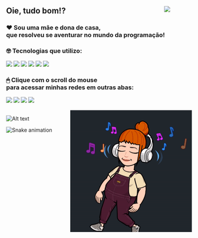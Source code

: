 
<h2>Oie, tudo bom!? <img align="right" width="75" src="https://media0.giphy.com/media/bx3Cvt88j7PtM4SOaS/giphy.gif?cid=ecf05e47bvtq43ubdc7bsff9jerhd9hm3jylycjovnb52esv&rid=giphy.gif&ct=s"/></h2>

### ❤ Sou uma mãe e dona de casa, <br> que resolveu se aventurar no mundo da programação!

### 🤓 Tecnologias que utilizo:
<div style="display: inline_block"> 
<!--   <img src="https://img.icons8.com/dusk/64/undefined/html-5.png"/>
  <img src="https://img.icons8.com/dusk/64/undefined/css3.png"/>
  <img src="https://img.icons8.com/dusk/64/undefined/javascript-logo.png"/>
  <img src="https://img.icons8.com/dusk/64/undefined/react.png"/> -->
  
  <img width="65" src="https://media4.giphy.com/media/XAxylRMCdpbEWUAvr8/giphy.gif?cid=ecf05e471s3tok2zr2vvvpqv07qhbiihutv824szdy56dx4v&rid=giphy.gif&ct=s"/>
  <img width="65" src="https://media2.giphy.com/media/fsEaZldNC8A1PJ3mwp/giphy.gif?cid=790b7611d255f4e4463830af34cedd553551bff901d1b6df&rid=giphy.gif&ct=s"/>
  <img width="60" src="https://media0.giphy.com/media/ln7z2eWriiQAllfVcn/giphy.gif?cid=ecf05e470mrhq9y4g5vvtqbxdvflrmxnjguihuxrvttgs47s&rid=giphy.gif&ct=s"/>
  <img width="60" src="https://media2.giphy.com/media/eNAsjO55tPbgaor7ma/giphy.gif?cid=ecf05e47ryp7nbxlj7zgcl6styotk9kkk13nvu7ggm1n3unq&rid=giphy.gif&ct=s"/>
  <img width="95" src="https://media1.giphy.com/media/kH1DBkPNyZPOk0BxrM/giphy.gif?cid=ecf05e47ko949hs5gkz9ylnsdr676wm6pf16fpnha58t4e0w&rid=giphy.gif&ct=s"/>
  <img width="45" src="https://media0.giphy.com/media/IdyAQJVN2kVPNUrojM/giphy.gif?cid=ecf05e47fbpp4sngy0gdd5b85ynxcgs7fpw2yf4ynrnjyx3q&rid=giphy.gif&ct=s"/>
</div>   
          
   <h3>🖱 Clique com o scroll do mouse <br> para acessar minhas redes em outras abas:</h3>
<!-- <div>
  <a href ="https://www.linkedin.com/in/aline-mozer-baptista-8b9749231/" target="_blank"><img src="https://img.icons8.com/dusk/64/undefined/linkedin--v1.png"/></a>
  <a href ="mailto:alinemozer@gmail.com" target="_blank"><img src="https://img.icons8.com/dusk/64/undefined/gmail.png"/></a>
  <a href ="https://wa.me/5527999180477" target="_blank"><img src="https://img.icons8.com/dusk/64/undefined/whatsapp.png"/></a>
  <a href ="https://www.instagram.com/alinemozer/" target="_blank"><img src="https://img.icons8.com/dusk/64/undefined/instagram-new--v1.png"/></a>
</div> -->

<div>
  <a href ="https://www.linkedin.com/in/aline-mozer-baptista-8b9749231/" target="_blank"><img src="https://img.icons8.com/doodle/55/undefined/linkedin--v1.png"/></a>
  <a href ="mailto:alinemozer@gmail.com" target="_blank"><img src="https://img.icons8.com/doodle/55/undefined/gmail.png"/></a>
  <a href ="https://wa.me/5527999180477" target="_blank"><img src="https://img.icons8.com/doodle/55/undefined/whatsapp.png"/></a>
  <a href ="https://www.instagram.com/alinemozer/" target="_blank"><img src="https://img.icons8.com/doodle/60/undefined/instagram--v1.png"/></a>
</div>
    
 <br>
 
<img align="right" height="330" alt="aline-pic" src="https://github.com/alinemozer/alinemozer/blob/main/gif-music-github.gif" style="max-width: 100%;">
  
![Alt text](https://spotify-recently-played-readme.vercel.app/api?user=12165858419)
    
![Snake animation](https://github.com/alinemozer/alinemozer/blob/output/github-contribution-grid-snake.svg)

